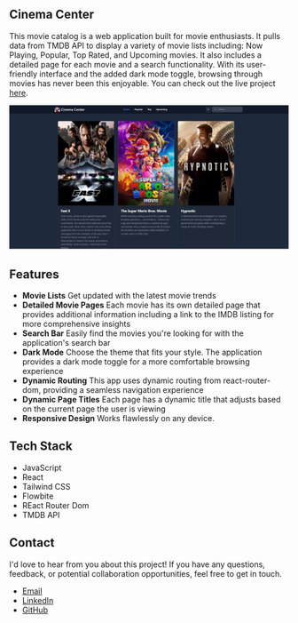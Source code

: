 ## Cinema Center

This movie catalog is a web application built for movie enthusiasts. It pulls data from TMDB API to display a variety of movie lists including: Now Playing, Popular, Top Rated, and Upcoming movies. It also includes a detailed page for each movie and a search functionality. With its user-friendly interface and the added dark mode toggle, browsing through movies has never been this enjoyable. You can check out the live project [here](https://cinema-center.netlify.app).

![Portfolio Screenshot](src/assets/images/screenshot.png)

## Features 
- **Movie Lists** Get updated with the latest movie trends
- **Detailed Movie Pages** Each movie has its own detailed page that provides additional information including a link to the IMDB listing for more comprehensive insights
- **Search Bar** Easily find the movies you're looking for with the application's search bar
- **Dark Mode** Choose the theme that fits your style. The application provides a dark mode toggle for a more comfortable browsing experience
- **Dynamic Routing** This app uses dynamic routing from react-router-dom, providing a seamless navigation experience
- **Dynamic Page Titles** Each page has a dynamic title that adjusts based on the current page the user is viewing
- **Responsive Design** Works flawlessly on any device.

## Tech Stack
- JavaScript
- React
- Tailwind CSS
- Flowbite
- REact Router Dom
- TMDB API

## Contact

I'd love to hear from you about this project! If you have any questions, feedback, or potential collaboration opportunities, feel free to get in touch.

- [Email](mailto:johnclapper89@gmail.com)
- [LinkedIn](https://www.linkedin.com/in/john-clapper-476069192)
- [GitHub](https://github.com/britzky)


